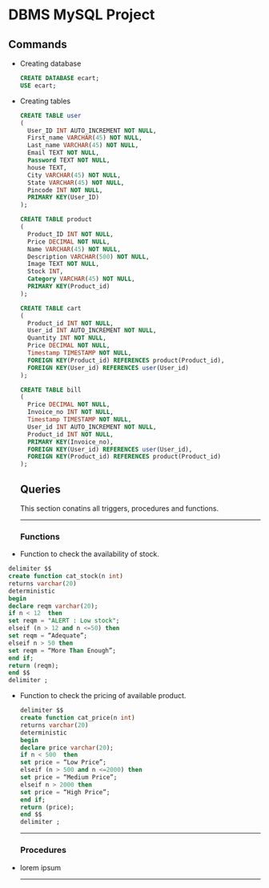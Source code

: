 # DBMS MySQL Project
## Commands
- Creating database
  ```sql
  CREATE DATABASE ecart;
  USE ecart;
  ```
- Creating tables
  ```sql
  CREATE TABLE user
  (
    User_ID INT AUTO_INCREMENT NOT NULL, 
    First_name VARCHAR(45) NOT NULL, 
    Last_name VARCHAR(45) NOT NULL, 
    Email TEXT NOT NULL, 
    Password TEXT NOT NULL,
    house TEXT, 
    City VARCHAR(45) NOT NULL, 
    State VARCHAR(45) NOT NULL, 
    Pincode INT NOT NULL, 
    PRIMARY KEY(User_ID)
  );

  CREATE TABLE product
  (
    Product_ID INT NOT NULL, 
    Price DECIMAL NOT NULL, 
    Name VARCHAR(45) NOT NULL, 
    Description VARCHAR(500) NOT NULL, 
    Image TEXT NOT NULL, 
    Stock INT, 
    Category VARCHAR(45) NOT NULL, 
    PRIMARY KEY(Product_id)
  ); 

  CREATE TABLE cart
  (
    Product_id INT NOT NULL, 
    User_id INT AUTO_INCREMENT NOT NULL, 
    Quantity INT NOT NULL, 
    Price DECIMAL NOT NULL, 
    Timestamp TIMESTAMP NOT NULL, 
    FOREIGN KEY(Product_id) REFERENCES product(Product_id), 
    FOREIGN KEY(User_id) REFERENCES user(User_id)
  );
  
  CREATE TABLE bill
  (
    Price DECIMAL NOT NULL, 
    Invoice_no INT NOT NULL, 
    Timestamp TIMESTAMP NOT NULL, 
    User_id INT AUTO_INCREMENT NOT NULL, 
    Product_id INT NOT NULL, 
    PRIMARY KEY(Invoice_no), 
    FOREIGN KEY(User_id) REFERENCES user(User_id),
    FOREIGN KEY(Product_id) REFERENCES product(Product_id)
  );   
  ```
  
  ## Queries
  
  This section conatins all triggers, procedures and functions. 
  
  ---
  ### Functions
  
 * Function to check the availability of stock.

  ```sql
  delimiter $$
  create function cat_stock(n int)
  returns varchar(20)
  deterministic
  begin
  declare reqm varchar(20);
  if n < 12  then 
  set reqm = "ALERT : Low stock";
  elseif (n > 12 and n <=50) then 
  set reqm = “Adequate”;
  elseif n > 50 then
  set reqm = “More Than Enough”; 
  end if;
  return (reqm);
  end $$
  delimiter ;
  ```
  
* Function to check the pricing of available product. 
  
   ```sql
   delimiter $$
   create function cat_price(n int)
   returns varchar(20)
   deterministic
   begin
   declare price varchar(20);
   if n < 500  then 
   set price = “Low Price”;
   elseif (n > 500 and n <=2000) then 
   set price = “Medium Price”;
   elseif n > 2000 then
   set price = “High Price”; 
   end if;
   return (price);
   end $$
   delimiter ;
   ```
  ---
  
  ### Procedures
  
* lorem ipsum
  
  ---
